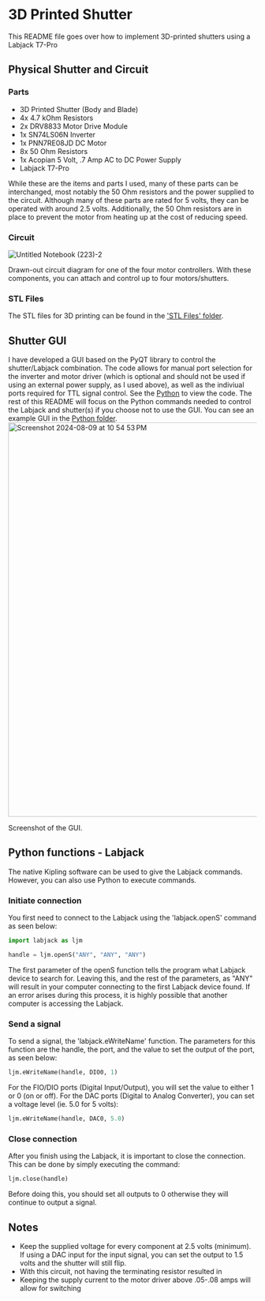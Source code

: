 # 3D Printed Shutter
This README file goes over how to implement 3D-printed shutters using a Labjack T7-Pro

## Physical Shutter and Circuit
### Parts
- 3D Printed Shutter (Body and Blade)
- 4x 4.7 kOhm Resistors
- 2x DRV8833 Motor Drive Module
- 1x SN74LS06N Inverter
- 1x PNN7RE08JD DC Motor
- 8x 50 Ohm Resistors
- 1x Acopian 5 Volt, .7 Amp AC to DC Power Supply
- Labjack T7-Pro

While these are the items and parts I used, many of these parts can be interchanged, most notably the 50 Ohm resistors and the power supplied to the circuit. Although many of these parts are rated for 5 volts, they can be operated with around 2.5 volts. Additionally, the 50 Ohm resistors are in place to prevent the motor from heating up at the cost of reducing speed. 

### Circuit

![Untitled Notebook (223)-2](https://github.com/user-attachments/assets/ecdfd4d1-76ba-4ced-8aaa-5a1eddeaf142)

Drawn-out circuit diagram for one of the four motor controllers. With these components, you can attach and control up to four motors/shutters.

### STL Files

The STL files for 3D printing can be found in the ['STL Files' folder](https://github.com/dylankawashiri/hudsonlab/tree/main/3D%20Printed%20Shutter/STL%20Files).

## Shutter GUI
I have developed a GUI based on the PyQT library to control the shutter/Labjack combination. The code allows for manual port selection for the inverter and motor driver (which is optional and should not be used if using an external power supply, as I used above), as well as the indiviual ports required for TTL signal control. See the [Python](https://github.com/dylankawashiri/hudsonlab/tree/main/3D%20Printed%20Shutter/Python) to view the code. The rest of this README will focus on the Python commands needed to control the Labjack and shutter(s) if you choose not to use the GUI. You can see an example GUI in the [Python folder](https://github.com/dylankawashiri/hudsonlab/tree/main/3D%20Printed%20Shutter/Python).
<img width="799" alt="Screenshot 2024-08-09 at 10 54 53 PM" src="https://github.com/user-attachments/assets/fee356b1-9b60-4a15-a8da-b6067b0a1cb4">

Screenshot of the GUI. 


## Python functions - Labjack
The native Kipling software can be used to give the Labjack commands. However, you can also use Python to execute commands. 

### Initiate connection
You first need to connect to the Labjack using the 'labjack.openS' command as seen below:

```python
import labjack as ljm

handle = ljm.openS("ANY", "ANY", "ANY")
```
The first parameter of the openS function tells the program what Labjack device to search for. Leaving this, and the rest of the parameters, as "ANY" will result in your computer connecting to the first Labjack device found. If an error arises during this process, it is highly possible that another computer is accessing the Labjack. 

### Send a signal

To send a signal, the 'labjack.eWriteName' function. The parameters for this function are the handle, the port, and the value to set the output of the port, as seen below:

```python
ljm.eWriteName(handle, DIO0, 1)
```

For the FIO/DIO ports (Digital Input/Output), you will set the value to either 1 or 0 (on or off). For the DAC ports (Digital to Analog Converter), you can set a voltage level (ie. 5.0 for 5 volts):

```python
ljm.eWriteName(handle, DAC0, 5.0)
```

### Close connection

After you finish using the Labjack, it is important to close the connection. This can be done by simply executing the command:

```python
ljm.close(handle)
```
Before doing this, you should set all outputs to 0 otherwise they will continue to output a signal. 



## Notes
- Keep the supplied voltage for every component at 2.5 volts (minimum). If using a DAC input for the input signal, you can set the output to 1.5 volts and the shutter will still flip. 
- With this circuit, not having the terminating resistor resulted in 
- Keeping the supply current to the motor driver above .05-.08 amps will allow for switching
